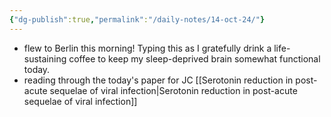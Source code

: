 ```yaml
---
{"dg-publish":true,"permalink":"/daily-notes/14-oct-24/"}
---
```


- flew to Berlin this morning! Typing this as I gratefully drink a life-sustaining coffee to keep my sleep-deprived brain somewhat functional today.
- reading through the today's paper for JC [[Serotonin reduction in post-acute sequelae of viral infection\|Serotonin reduction in post-acute sequelae of viral infection]]

